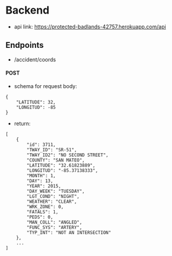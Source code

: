 # Backend

- api link: https://protected-badlands-42757.herokuapp.com/api

## Endpoints

- /accident/coords

#### POST

- schema for request body:

```
{
	"LATITUDE": 32,
	"LONGITUD": -85
}
```

- return:

```
[
    {
        "id": 3711,
        "TWAY_ID": "SR-51",
        "TWAY_ID2": "NO SECOND STREET",
        "COUNTY": "SAN MATEO",
        "LATITUDE": "32.61823889",
        "LONGITUD": "-85.37138333",
        "MONTH": 1,
        "DAY": 13,
        "YEAR": 2015,
        "DAY_WEEK": "TUESDAY",
        "LGT_COND": "NIGHT",
        "WEATHER": "CLEAR",
        "WRK_ZONE": 0,
        "FATALS": 1,
        "PEDS": 0,
        "MAN_COLL": "ANGLED",
        "FUNC_SYS": "ARTERY",
        "TYP_INT": "NOT AN INTERSECTION"
    },
    ...
]
```

